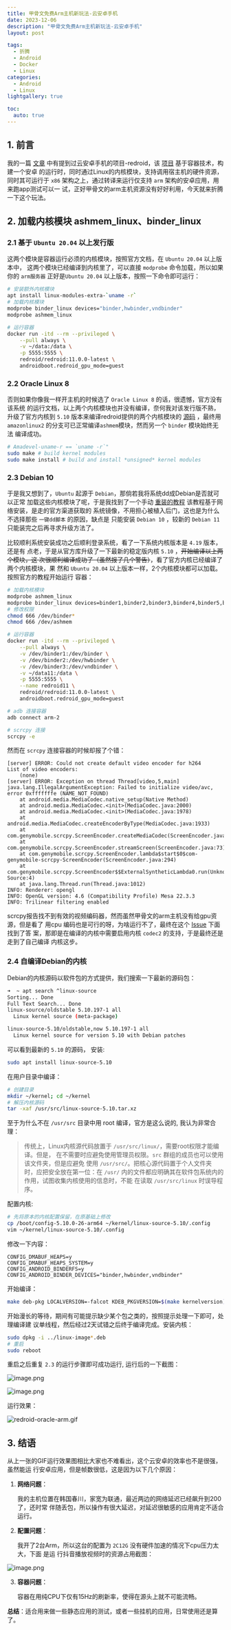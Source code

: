 ```yaml
---
title: 甲骨文免费Arm主机新玩法-云安卓手机
date: 2023-12-06
description: "甲骨文免费Arm主机新玩法-云安卓手机"
layout: post

tags:
  - 折腾
  - Android
  - Docker
  - Linux
categories:
  - Android
  - Linux
lightgallery: true

toc:
  auto: true
---
```


## 1. 前言

我的一篇 [文章](posts/android-x86-pve/) 中有提到过云安卓手机的项目-redroid，该
[项目](https://github.com/remote-android/redroid-doc) 基于容器技术，构建一个安卓
的运行时，同时通过Linux的内核模块，支持调用宿主机的硬件资源，同时其可运行于
`x86` 架构之上，通过转译来运行仅支持 `arm` 架构的安卓应用，用来跑app测试可以一
试，正好甲骨文的arm主机资源没有好好利用，今天就来折腾一下这个玩法。

## 2. 加载内核模块 ashmem_linux、binder_linux

### 2.1 基于 `Ubuntu 20.04` 以上发行版

这两个模块是容器运行必须的内核模块，按照官方文档，在 `Ubuntu 20.04` 以上版本中，
这两个模块已经编译到内核里了，可以直接 `modprobe` 命令加载，所以如果你的
`arm服务器` 正好是`Ubuntu 20.04` 以上版本，按照一下命令即可运行：

```bash
# 安装额外内核模块
apt install linux-modules-extra-`uname -r`
# 加载内核模块
modprobe binder_linux devices="binder,hwbinder,vndbinder"
modprobe ashmem_linux

# 运行容器
docker run -itd --rm --privileged \
    --pull always \
    -v ~/data:/data \
    -p 5555:5555 \
    redroid/redroid:11.0.0-latest \
    androidboot.redroid_gpu_mode=guest
```

### 2.2 Oracle Linux 8

否则如果你像我一样开主机的时候选了 `Oracle Linux 8` 的话，很遗憾，官方没有该系统
的运行文档，以上两个内核模块也并没有编译，奈何我对该发行版不熟，升级了官方内核到
`5.10` 版本来编译redroid提供的两个内核模块的
[源码](https://github.com/remote-android/redroid-modules) ，最终用
`amazonlinux2` 的分支可已正常编译`ashmem`模块，然而另一个 `binder` 模块始终无法
编译成功。

```bash
# Amadevel-uname-r == `uname -r`"
sudo make # build kernel modules
sudo make install # build and install *unsigned* kernel modules
```

### 2.3 Debian 10

于是我又想到了，`Ubuntu` 起源于 `Debian`，那倘若我将系统dd成Debian是否就可以正常
加载这些内核模块了呢，于是我找到了一个手动
[重装的教程](https://lala.im/7905.html) 该教程基于网络安装，是走的官方渠道获取的
系统镜像，不用担心被植入后门，这也是为什么不选择那些 `一键dd脚本` 的原因，缺点是
只能安装 `Debian 10` ，较新的 `Debian 11` 只能装完之后再寻求升级方法了。

比较顺利系统安装成功之后顺利登录系统，看了一下系统内核版本是 `4.19` 版本，还是有
点老，于是从官方库升级了一下最新的稳定版内核 `5.10` ，~~开始编译以上两个模块，这
次很顺利编译成功了（虽然报了几个警告）~~，看了官方内核已经编译了两个内核模块，果
然和 `Ubuntu 20.04` 以上版本一样，2个内核模块都可以加载。按照官方的教程开始运行
容器：

```bash
# 加载内核模块
modprobe ashmem_linux
modprobe binder_linux devices=binder1,binder2,binder3,binder4,binder5,binder6
# 修改权限
chmod 666 /dev/binder*
chmod 666 /dev/ashmem

# 运行容器
docker run -itd --rm --privileged \
    --pull always \
    -v /dev/binder1:/dev/binder \
    -v /dev/binder2:/dev/hwbinder \
    -v /dev/binder3:/dev/vndbinder \
    -v ~/data11:/data \
    -p 5555:5555 \
    --name redroid11 \
    redroid/redroid:11.0.0-latest \
    androidboot.redroid_gpu_mode=guest

# adb 连接容器
adb connect arm-2

# scrcpy 连接
scrcpy -e
```

然而在 `scrcpy` 连接容器的时候却报了个错：

```log
[server] ERROR: Could not create default video encoder for h264
List of video encoders:
    (none)
[server] ERROR: Exception on thread Thread[video,5,main]
java.lang.IllegalArgumentException: Failed to initialize video/avc, error 0xfffffffe (NAME_NOT_FOUND)
	at android.media.MediaCodec.native_setup(Native Method)
	at android.media.MediaCodec.<init>(MediaCodec.java:2000)
	at android.media.MediaCodec.<init>(MediaCodec.java:1978)
	at android.media.MediaCodec.createEncoderByType(MediaCodec.java:1933)
	at com.genymobile.scrcpy.ScreenEncoder.createMediaCodec(ScreenEncoder.java:229)
	at com.genymobile.scrcpy.ScreenEncoder.streamScreen(ScreenEncoder.java:73)
	at com.genymobile.scrcpy.ScreenEncoder.lambda$start$0$com-genymobile-scrcpy-ScreenEncoder(ScreenEncoder.java:294)
	at com.genymobile.scrcpy.ScreenEncoder$$ExternalSyntheticLambda0.run(Unknown Source:4)
	at java.lang.Thread.run(Thread.java:1012)
INFO: Renderer: opengl
INFO: OpenGL version: 4.6 (Compatibility Profile) Mesa 22.3.3
INFO: Trilinear filtering enabled
```

scrcpy报告找不到有效的视频编码器，然而虽然甲骨文的arm主机没有给gpu资源，但是看了
用cpu 编码也是可行的呀，为啥运行不了，最终在这个
[Issue](https://github.com/remote-android/redroid-doc/issues/407) 下面找到了答
案，那即是在编译的内核中需要启用内核 `codec2` 的支持，于是最终还是走到了自己编译
内核这步。

### 2.4 自编译Debian的内核

Debian的内核源码以软件包的方式提供，我们搜索一下最新的源码包：

```bash
➜  ~ apt search ^linux-source
Sorting... Done
Full Text Search... Done
linux-source/oldstable 5.10.197-1 all
  Linux kernel source (meta-package)

linux-source-5.10/oldstable,now 5.10.197-1 all
  Linux kernel source for version 5.10 with Debian patches
```

可以看到最新的 `5.10` 的源码， 安装:

```bash
sudo apt install linux-source-5.10
```

在用户目录中编译：

```bash
# 创建目录
mkdir ~/kernel; cd ~/kernel
# 解压内核源码
tar -xaf /usr/src/linux-source-5.10.tar.xz
```

至于为什么不在 `/usr/src` 目录中用 root 编译，官方是这么说的, 我认为非常合理：

> 传统上，Linux内核源代码放置于 `/usr/src/linux/`，需要root权限才能编译。但是，
> 在不需要时应避免使用管理员权限。`src` 群组的成员也可以使用该文件夹，但是应避免
> 使用 `/usr/src/`。把核心源代码置于个人文件夹时，应把安全放在第一位：在
> `/usr/` 内的文件都应明确其在软件包系统内的作用，试图收集内核使用的信息时，不能
> 在读取 `/usr/src/linux` 时误导程序。

配置内核:

```bash
# 先将原本的内核配置保留，在原基础上修改
cp /boot/config-5.10.0-26-arm64 ~/kernel/linux-source-5.10/.config
vim ~/kernel/linux-source-5.10/.config
```

修改一下内容：

```config
CONFIG_DMABUF_HEAPS=y
CONFIG_DMABUF_HEAPS_SYSTEM=y
CONFIG_ANDROID_BINDERFS=y
CONFIG_ANDROID_BINDER_DEVICES="binder,hwbinder,vndbinder"
```

开始编译：

```bash
make deb-pkg LOCALVERSION=-falcot KDEB_PKGVERSION=$(make kernelversion)-1
```

开始漫长的等待，期间有可能提示缺少某个包之类的，按照提示处理一下即可，处理编译建
议单线程，然后经过2天试错之后终于编译完成。安装内核：

```bash
sudo dpkg -i ../linux-image*.deb
# 重启
sudo reboot
```

重启之后重复 `2.3` 的运行步骤即可成功运行, 运行后的一下截图：

![image.png](https://img.linkzz.eu.org/main/images/2023/12/b23ada35a18404e8952cd3b68216a328.png)

![image.png](https://img.linkzz.eu.org/main/images/2023/12/1cf8250b034f8c58c311a9ac5ce3d6ff.png)

运行效果：

![redroid-oracle-arm.gif](https://img.linkzz.eu.org/main/images/2023/12/b3ac2d75502895045eda2e20d9da7c45.gif)

## 3. 结语

从上一张的GIF运行效果图相比大家也不难看出，这个云安卓的效率也不是很强，虽然能运
行安卓应用，但是帧数很低，这是因为以下几个原因：

1. **网络问题**：

   我的主机位置在韩国春川，家宽为联通，最近两边的网络延迟已经飙升到200了，还时常
   伴随丢包，所以操作有很大延迟，对延迟很敏感的应用肯定不适合运行。

2. **配置问题**：

   我开了2台Arm，所以这台的配置为 `2C12G` 没有硬件加速的情况下cpu压力太大，下面
   是运 行抖音播放视频时的资源占用截图：

![image.png](https://img.linkzz.eu.org/main/images/2023/12/66086810e53e4df2454132feeeb66fb8.png)

3. **容器问题**：

   容器在用纯CPU下仅有15Hz的刷新率，使得在源头上就不可能流畅。

**总结**：适合用来做一些静态应用的测试，或者一些挂机的应用，日常使用还是算了。

